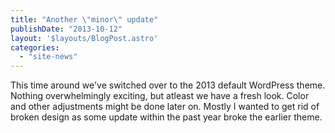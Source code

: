 ```yaml
---
title: "Another \"minor\" update"
publishDate: "2013-10-12"
layout: '$layouts/BlogPost.astro'
categories: 
  - "site-news"
---
```


This time around we've switched over to the 2013 default WordPress theme. Nothing overwhelmingly exciting, but atleast we have a fresh look. Color and other adjustments might be done later on. Mostly I wanted to get rid of broken design as some update within the past year broke the earlier theme.
